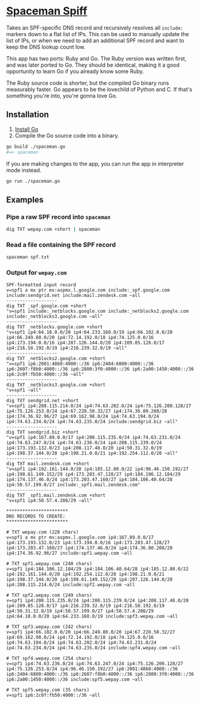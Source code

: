# [Spaceman Spiff](https://www.google.com/search?q=Spaceman%20Spiff)

Takes an SPF-specific DNS record and recursively resolves all `include:` markers
down to a flat list of IPs. This can be used to manually update the list of IPs,
or when we need to add an additional SPF record and want to keep the DNS lookup
count low.

This app has two ports: Ruby and Go. The Ruby version was written first, and was
later ported to Go. They should be identical, making it a good opportunity to
learn Go if you already know some Ruby.

The Ruby source code is shorter, but the compiled Go binary runs measurably
faster. Go appears to be the lovechild of Python and C. If that's something
you're into, you're gonna love Go.

## Installation

1. [Install Go](https://golang.org)
2. Compile the Go source code into a binary.

```bash
go build ./spaceman.go
#=> spaceman
```

If you are making changes to the app, you can run the app in interpreter mode instead.

```bash
go run ./spaceman.go
```

## Examples
### Pipe a raw SPF record into `spaceman`

```bash
dig TXT wepay.com +short | spaceman
```

### Read a file containing the SPF record

```bash
spaceman spf.txt
```

### Output for `wepay.com`
```
SPF-formatted input record
v=spf1 a mx ptr mx:aspmx.l.google.com include:_spf.google.com include:sendgrid.net include:mail.zendesk.com ~all
-------------------
dig TXT _spf.google.com +short
"v=spf1 include:_netblocks.google.com include:_netblocks2.google.com include:_netblocks3.google.com ~all"
-------------------
dig TXT _netblocks.google.com +short
"v=spf1 ip4:64.18.0.0/20 ip4:64.233.160.0/19 ip4:66.102.0.0/20 ip4:66.249.80.0/20 ip4:72.14.192.0/18 ip4:74.125.0.0/16 ip4:173.194.0.0/16 ip4:207.126.144.0/20 ip4:209.85.128.0/17 ip4:216.58.192.0/19 ip4:216.239.32.0/19 ~all"
-------------------
dig TXT _netblocks2.google.com +short
"v=spf1 ip6:2001:4860:4000::/36 ip6:2404:6800:4000::/36 ip6:2607:f8b0:4000::/36 ip6:2800:3f0:4000::/36 ip6:2a00:1450:4000::/36 ip6:2c0f:fb50:4000::/36 ~all"
-------------------
dig TXT _netblocks3.google.com +short
"v=spf1 ~all"
-------------------
dig TXT sendgrid.net +short
"v=spf1 ip4:208.115.214.0/24 ip4:74.63.202.0/24 ip4:75.126.200.128/27 ip4:75.126.253.0/24 ip4:67.228.50.32/27 ip4:174.36.80.208/28 ip4:174.36.92.96/27 ip4:69.162.98.0/24 ip4:74.63.194.0/24 ip4:74.63.234.0/24 ip4:74.63.235.0/24 include:sendgrid.biz ~all"
-------------------
dig TXT sendgrid.biz +short
"v=spf1 ip4:167.89.0.0/17 ip4:208.115.235.0/24 ip4:74.63.231.0/24 ip4:74.63.247.0/24 ip4:74.63.236.0/24 ip4:208.115.239.0/24 ip4:173.193.132.0/23 ip4:208.117.48.0/20 ip4:50.31.32.0/19 ip4:198.37.144.0/20 ip4:198.21.0.0/21 ip4:192.254.112.0/20 ~all"
-------------------
dig TXT mail.zendesk.com +short
"v=spf1 ip4:192.161.144.0/20 ip4:185.12.80.0/22 ip4:96.46.150.192/27 ip4:198.61.149.152/29 ip4:173.203.47.128/27 ip4:184.106.12.184/29 ip4:174.137.46.0/24 ip4:173.203.47.160/27 ip4:184.106.40.64/28 ip4:50.57.199.0/27 include:_spf1.mail.zendesk.com"
-------------------
dig TXT _spf1.mail.zendesk.com +short
"v=spf1 ip4:50.57.4.208/29 ~all"

***********************
DNS RECORDS TO CREATE:
***********************

# TXT wepay.com (228 chars)
v=spf1 a mx ptr mx:aspmx.l.google.com ip4:167.89.0.0/17 ip4:173.193.132.0/23 ip4:173.194.0.0/16 ip4:173.203.47.128/27 ip4:173.203.47.160/27 ip4:174.137.46.0/24 ip4:174.36.80.208/28 ip4:174.36.92.96/27 include:spf1.wepay.com ~all

# TXT spf1.wepay.com (240 chars)
v=spf1 ip4:184.106.12.184/29 ip4:184.106.40.64/28 ip4:185.12.80.0/22 ip4:192.161.144.0/20 ip4:192.254.112.0/20 ip4:198.21.0.0/21 ip4:198.37.144.0/20 ip4:198.61.149.152/29 ip4:207.126.144.0/20 ip4:208.115.214.0/24 include:spf2.wepay.com ~all

# TXT spf2.wepay.com (249 chars)
v=spf1 ip4:208.115.235.0/24 ip4:208.115.239.0/24 ip4:208.117.48.0/20 ip4:209.85.128.0/17 ip4:216.239.32.0/19 ip4:216.58.192.0/19 ip4:50.31.32.0/19 ip4:50.57.199.0/27 ip4:50.57.4.208/29 ip4:64.18.0.0/20 ip4:64.233.160.0/19 include:spf3.wepay.com ~all

# TXT spf3.wepay.com (242 chars)
v=spf1 ip4:66.102.0.0/20 ip4:66.249.80.0/20 ip4:67.228.50.32/27 ip4:69.162.98.0/24 ip4:72.14.192.0/18 ip4:74.125.0.0/16 ip4:74.63.194.0/24 ip4:74.63.202.0/24 ip4:74.63.231.0/24 ip4:74.63.234.0/24 ip4:74.63.235.0/24 include:spf4.wepay.com ~all

# TXT spf4.wepay.com (254 chars)
v=spf1 ip4:74.63.236.0/24 ip4:74.63.247.0/24 ip4:75.126.200.128/27 ip4:75.126.253.0/24 ip4:96.46.150.192/27 ip6:2001:4860:4000::/36 ip6:2404:6800:4000::/36 ip6:2607:f8b0:4000::/36 ip6:2800:3f0:4000::/36 ip6:2a00:1450:4000::/36 include:spf5.wepay.com ~all

# TXT spf5.wepay.com (35 chars)
v=spf1 ip6:2c0f:fb50:4000::/36 ~all
```
